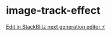 # image-track-effect

[Edit in StackBlitz next generation editor ⚡️](https://stackblitz.com/~/github.com/rkatz36368/image-track-effect)